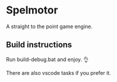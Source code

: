 # Spelmotor

A straight to the point game engine.

## Build instructions

Run build-debug.bat and enjoy. :ok_hand:

There are also vscode tasks if you prefer it.